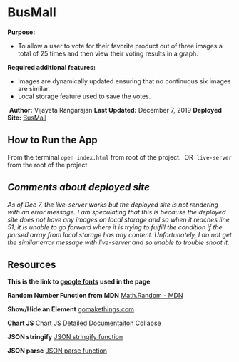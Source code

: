 # BusMall 
**Purpose:** 
- To allow a user to vote for their favorite product out of three images a total of 25 times and then view their voting results in a graph.

**Required additional features:**
- Images are dynamically updated ensuring that no continuous six images are similar. 
- Local storage feature used to save the votes.

​
**Author:** Vijayeta Rangarajan
**Last Updated:** December 7, 2019
**Deployed Site:** [BusMall](https://vijayetar.github.io/BusMall/)
​
## How to Run the App
From the terminal `open index.html` from root of the project.
​
OR 
​
`live-server` from the root of the project
​
## *Comments about deployed site*

*As of Dec 7, the live-server works but the deployed site is not rendering with an error message. I am speculating that this is because the deployed site does not have any images on local storage and so when it reaches line 51, it is unable to go forward where it is trying to fulfill the condition if the parsed array from local storage has any content. Unfortunately, I do not get the similar error message with live-server and so unable to trouble shoot it.* 

## Resources

**This is the link to [google fonts](https://fonts.googleapis.com/css?family=Julee&display=swap) used in the page**


**Random Number Function from MDN**
[Math.Random - MDN](https://developer.mozilla.org/en-US/docs/Web/JavaScript/Reference/Global_Objects/Math/random)
​

**Show/Hide an Element**
[gomakethings.com](https://gomakethings.com/how-to-show-and-hide-elements-with-vanilla-javascript/)
​

**Chart JS**
[Chart JS Detailed Documentaiton](https://www.chartjs.org/docs/latest/)
Collapse


**JSON stringify**
[JSON stringify function](https://developer.mozilla.org/en-US/docs/Web/JavaScript/Reference/Global_Objects/JSON/stringify)

**JSON parse**
[JSON parse function](https://developer.mozilla.org/en-US/docs/Web/JavaScript/Reference/Global_Objects/JSON/parse)

